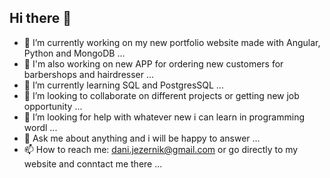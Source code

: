 ## Hi there 👋

- 🔭 I’m currently working on my new portfolio website made with Angular, Python and MongoDB ...
- 🔭 I'm also working on new APP for ordering new customers for barbershops and hairdresser ...
- 🌱 I’m currently learning SQL and PostgresSQL ...
- 👯 I’m looking to collaborate on different projects or getting new job opportunity ...
- 🤔 I’m looking for help with whatever new i can learn in programming wordl ...
- 💬 Ask me about anything and i will be happy to answer ...
- 📫 How to reach me: dani.jezernik@gmail.com or go directly to my website and conntact me there ...
